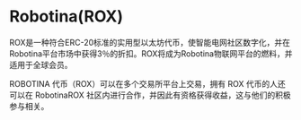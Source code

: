 # Robotina(ROX)

ROX是一种符合ERC-20标准的实用型以太坊代币，使智能电网社区数字化，并在Robotina平台市场中获得3％的折扣。ROX将成为Robotina物联网平台的燃料，并适用于全球会员。

ROBOTINA 代币（ROX）可以在多个交易所平台上交易，拥有 ROX 代币的人还可以在 RobotinaROX 社区内进行合作，并因此有资格获得收益，这与他们的积极参与相关。
